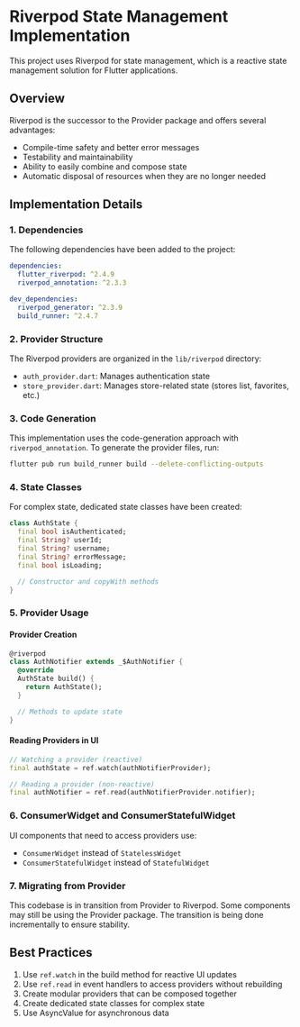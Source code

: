 # Riverpod State Management Implementation

This project uses Riverpod for state management, which is a reactive state management solution for Flutter applications.

## Overview

Riverpod is the successor to the Provider package and offers several advantages:
- Compile-time safety and better error messages
- Testability and maintainability
- Ability to easily combine and compose state
- Automatic disposal of resources when they are no longer needed

## Implementation Details

### 1. Dependencies

The following dependencies have been added to the project:
```yaml
dependencies:
  flutter_riverpod: ^2.4.9
  riverpod_annotation: ^2.3.3

dev_dependencies:
  riverpod_generator: ^2.3.9
  build_runner: ^2.4.7
```

### 2. Provider Structure

The Riverpod providers are organized in the `lib/riverpod` directory:

- `auth_provider.dart`: Manages authentication state
- `store_provider.dart`: Manages store-related state (stores list, favorites, etc.)

### 3. Code Generation

This implementation uses the code-generation approach with `riverpod_annotation`. To generate the provider files, run:

```bash
flutter pub run build_runner build --delete-conflicting-outputs
```

### 4. State Classes

For complex state, dedicated state classes have been created:

```dart
class AuthState {
  final bool isAuthenticated;
  final String? userId;
  final String? username;
  final String? errorMessage;
  final bool isLoading;

  // Constructor and copyWith methods
}
```

### 5. Provider Usage

#### Provider Creation
```dart
@riverpod
class AuthNotifier extends _$AuthNotifier {
  @override
  AuthState build() {
    return AuthState();
  }

  // Methods to update state
}
```

#### Reading Providers in UI
```dart
// Watching a provider (reactive)
final authState = ref.watch(authNotifierProvider);

// Reading a provider (non-reactive)
final authNotifier = ref.read(authNotifierProvider.notifier);
```

### 6. ConsumerWidget and ConsumerStatefulWidget

UI components that need to access providers use:
- `ConsumerWidget` instead of `StatelessWidget`
- `ConsumerStatefulWidget` instead of `StatefulWidget`

### 7. Migrating from Provider

This codebase is in transition from Provider to Riverpod. Some components may still be using the Provider package. The transition is being done incrementally to ensure stability.

## Best Practices

1. Use `ref.watch` in the build method for reactive UI updates
2. Use `ref.read` in event handlers to access providers without rebuilding
3. Create modular providers that can be composed together
4. Create dedicated state classes for complex state
5. Use AsyncValue for asynchronous data 